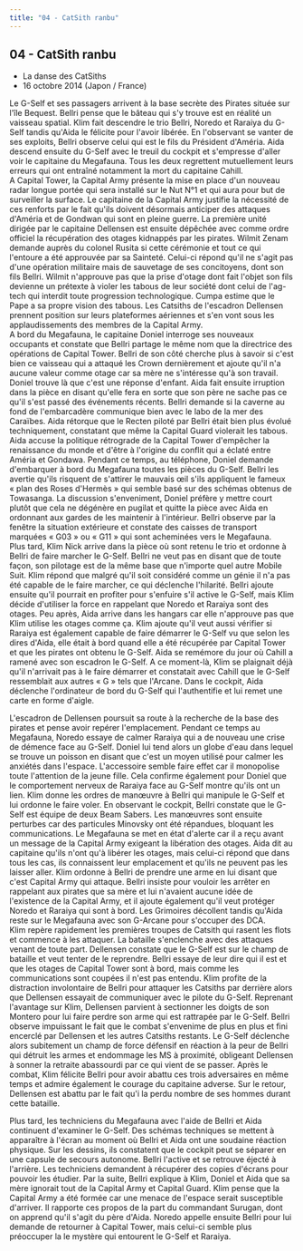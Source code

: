 ```yaml
---
title: "04 - CatSith ranbu"
---
```


04 - CatSith ranbu
------------------


* La danse des CatSiths
* 16 octobre 2014 (Japon / France)




Le G-Self et ses passagers arrivent à la base secrète des Pirates située sur l'île Bequest. Bellri pense que le bâteau qui s'y trouve est en réalité un vaisseau spatial. Klim fait descendre le trio Bellri, Noredo et Raraiya du G-Self tandis qu'Aida le félicite pour l'avoir libérée. En l'observant se vanter de ses exploits, Bellri observe celui qui est le fils du Président d'Améria. Aida descend ensuite du G-Self avec le treuil du cockpit et s'empresse d'aller voir le capitaine du Megafauna. Tous les deux regrettent mutuellement leurs erreurs qui ont entraîné notamment la mort du capitaine Cahill.   
A Capital Tower, la Capital Army présente la mise en place d'un nouveau radar longue portée qui sera installé sur le Nut N°1 et qui aura pour but de surveiller la surface. Le capitaine de la Capital Army justifie la nécessité de ces renforts par le fait qu'ils doivent désormais anticiper des attaques d'Améria et de Gondwan qui sont en pleine guerre. La première unité dirigée par le capitaine Dellensen est ensuite dépêchée avec comme ordre officiel la récupération des otages kidnappés par les pirates. Wilmit Zenam demande auprès du colonel Rusita si cette cérémonie et tout ce qui l'entoure a été approuvée par sa Sainteté. Celui-ci répond qu'il ne s'agit pas d'une opération militaire mais de sauvetage de ses concitoyens, dont son fils Bellri. Wilmit n'approuve pas que la prise d'otage dont fait l'objet son fils devienne un prétexte à violer les tabous de leur société dont celui de l'ag-tech qui interdit toute progression technologique. Cumpa estime que le Pape a sa propre vision des tabous. Les Catsiths de l'escadron Dellensen prennent position sur leurs plateformes aériennes et s'en vont sous les applaudissements des membres de la Capital Army.   
A bord du Megafauna, le capitaine Doniel interroge ses nouveaux occupants et constate que Bellri partage le même nom que la directrice des opérations de Capital Tower. Bellri de son côté cherche plus à savoir si c'est bien ce vaisseau qui a attaqué les Crown dernièrement et ajoute qu'il n'a aucune valeur comme otage car sa mère ne s'intéresse qu'à son travail. Doniel trouve là que c'est une réponse d'enfant. Aida fait ensuite irruption dans la pièce en disant qu'elle fera en sorte que son père ne sache pas ce qu'il s'est passé des événements récents. Bellri demande si la caverne au fond de l'embarcadère communique bien avec le labo de la mer des Caraïbes. Aida rétorque que le Recten piloté par Bellri était bien plus évolué techniquement, constatant que même la Capital Guard violerait les tabous. Aida accuse la politique rétrograde de la Capital Tower d'empêcher la renaissance du monde et d'être à l'origine du conflit qui a éclaté entre Améria et Gondawa. Pendant ce temps, au téléphone, Doniel demande d'embarquer à bord du Megafauna toutes les pièces du G-Self. Bellri les avertie qu'ils risquent de s'attirer le mauvais œil s'ils appliquent le fameux « plan des Roses d'Hermès » qui semble basé sur des schémas obtenus de Towasanga. La discussion s'enveniment, Doniel préfère y mettre court plutôt que cela ne dégénère en pugilat et quitte la pièce avec Aida en ordonnant aux gardes de les maintenir à l'intérieur. Bellri observe par la fenêtre la situation extérieure et constate des caisses de transport marquées « G03 » ou « G11 » qui sont acheminées vers le Megafauna.   
Plus tard, Klim Nick arrive dans la pièce où sont retenu le trio et ordonne à Bellri de faire marcher le G-Self. Bellri ne veut pas en disant que de toute façon, son pilotage est de la même base que n'importe quel autre Mobile Suit. Klim répond que malgré qu'il soit considéré comme un génie il n'a pas été capable de le faire marcher, ce qui déclenche l'hilarité. Bellri ajoute ensuite qu'il pourrait en profiter pour s'enfuire s'il active le G-Self, mais Klim décide d'utiliser la force en rappelant que Noredo et Raraiya sont des otages. Peu après, Aida arrive dans les hangars car elle n'approuve pas que Klim utilise les otages comme ça. Klim ajoute qu'il veut aussi vérifier si Raraiya est également capable de faire démarrer le G-Self vu que selon les dires d'Aida, elle était à bord quand elle a été récupérée par Capital Tower et que les pirates ont obtenu le G-Self. Aida se remémore du jour où Cahill a ramené avec son escadron le G-Self. A ce moment-là, Klim se plaignait déjà qu'il n'arrivait pas à le faire démarrer et constatait avec Cahill que le G-Self ressemblait aux autres « G » tels que l'Arcane. Dans le cockpit, Aida déclenche l'ordinateur de bord du G-Self qui l'authentifie et lui remet une carte en forme d'aigle.   
  
L'escadron de Dellensen poursuit sa route à la recherche de la base des pirates et pense avoir repérer l'emplacement. Pendant ce temps au Megafauna, Noredo essaye de calmer Raraiya qui a de nouveau une crise de démence face au G-Self. Doniel lui tend alors un globe d'eau dans lequel se trouve un poisson en disant que c'est un moyen utilisé pour calmer les anxiétés dans l'espace. L'accessoire semble faire effet car il monopolise toute l'attention de la jeune fille. Cela confirme également pour Doniel que le comportement nerveux de Raraiya face au G-Self montre qu'ils ont un lien. Klim donne les ordres de manœuvre à Bellri qui manipule le G-Self et lui ordonne le faire voler. En observant le cockpit, Bellri constate que le G-Self est équipe de deux Beam Sabers. Les manœuvres sont ensuite perturbes car des particules Minovsky ont été répandues, bloquant les communications. Le Megafauna se met en état d'alerte car il a reçu avant un message de la Capital Army exigeant la libération des otages. Aida dit au capitaine qu'ils n'ont qu'à libérer les otages, mais celui-ci répond que dans tous les cas, ils connaissent leur emplacement et qu'ils ne peuvent pas les laisser aller. Klim ordonne à Bellri de prendre une arme en lui disant que c'est Capital Army qui attaque. Bellri insiste pour vouloir les arrêter en rappelant aux pirates que sa mère et lui n'avaient aucune idée de l'existence de la Capital Army, et il ajoute également qu'il veut protéger Noredo et Raraiya qui sont à bord. Les Grimoires décollent tandis qu'Aida reste sur le Megafauna avec son G-Arcane pour s'occuper des DCA.   
Klim repère rapidement les premières troupes de Catsith qui rasent les flots et commence à les attaquer. La bataille s'enclenche avec des attaques venant de toute part. Dellensen constate que le G-Self est sur le champ de bataille et veut tenter de le reprendre. Bellri essaye de leur dire qui il est et que les otages de Capital Tower sont à bord, mais comme les communications sont coupées il n'est pas entendu. Klim profite de la distraction involontaire de Bellri pour attaquer les Catsiths par derrière alors que Dellensen essayait de communiquer avec le pilote du G-Self. Reprenant l'avantage sur Klim, Dellensen parvient à sectionner les doigts de son Montero pour lui faire perdre son arme qui est rattrapée par le G-Self. Bellri observe impuissant le fait que le combat s'envenime de plus en plus et fini encerclé par Dellensen et les autres Catsiths restants. Le G-Self déclenche alors subitement un champ de force défensif en réaction à la peur de Bellri qui détruit les armes et endommage les MS à proximité, obligeant Dellensen à sonner la retraite abassourdi par ce qui vient de se passer. Après le combat, Klim félicite Bellri pour avoir abattu ces trois adversaires en même temps et admire également le courage du capitaine adverse. Sur le retour, Dellensen est abattu par le fait qu'i la perdu nombre de ses hommes durant cette bataille.   
  
Plus tard, les techniciens du Megafauna avec l'aide de Bellri et Aida continuent d'examiner le G-Self. Des schémas techniques se mettent à apparaître à l'écran au moment où Bellri et Aida ont une soudaine réaction physique. Sur les dessins, ils constatent que le cockpit peut se séparer en une capsule de secours autonome. Bellri l'active et se retrouve éjecté à l'arrière. Les techniciens demandent à récupérer des copies d'écrans pour pouvoir les étudier. Par la suite, Bellri explique à Klim, Doniel et Aida que sa mère ignorait tout de la Capital Army et Capital Guard. Klim pense que la Capital Army a été formée car une menace de l'espace serait susceptible d'arriver. Il rapporte ces propos de la part du commandant Surugan, dont on apprend qu'il s'agit du père d'Aida. Noredo appelle ensuite Bellri pour lui demande de retourner à Capital Tower, mais celui-ci semble plus préoccuper la le mystère qui entourent le G-Self et Raraiya.

